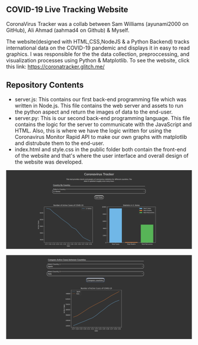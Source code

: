 ## COVID-19 Live Tracking Website

CoronaVirus Tracker was a collab between Sam Williams (ayunami2000 on GitHub), Ali Ahmad (aahmad4 on Github) & Myself. 


The website(designed with HTML,CSS,NodeJS & a Python Backend) tracks international data on the COVID-19 pandemic and displays it in easy to read graphics. I was responsible for the the data collection, preproccessing, and visualization processes using Python & Matplotlib. To see the website, click this link:
https://coronatracker.glitch.me/

## Repository Contents
- server.js: This contains our first back-end programming file which was written in Node.js. This file contains the web server and assets to run the python aspect and return the images of data to the end-user.
- server.py: This is our second back-end programming language. This file contains the logic for the server to communicate with the JavaScript and HTML. Also, this is where we have the logic written for using the Coronavirus Monitor Rapid API to make our own graphs with matplotlib and distrubute them to the end-user.
- index.html and style.css in the public folder both contain the front-end of the website and that's where the user interface and overall design of the website was developed.


![](demo1.PNG)

![](demo2.PNG)
